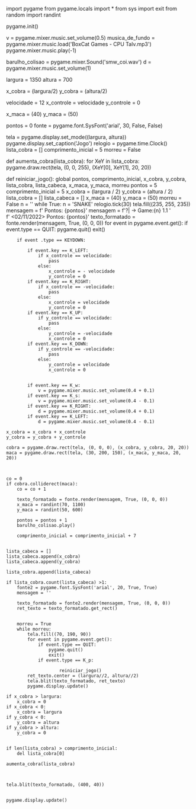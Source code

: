 
import pygame
from pygame.locals import *
from sys import exit
from random import randint


pygame.init()

v = pygame.mixer.music.set_volume(0.5)
musica_de_fundo = pygame.mixer.music.load('BoxCat Games - CPU Talv.mp3')
pygame.mixer.music.play(-1)

barulho_colisao = pygame.mixer.Sound('smw_coi.wav')
d = pygame.mixer.music.set_volume(1)


largura = 1350
altura = 700


x_cobra = (largura/2)
y_cobra = (altura/2)


velocidade = 12
x_controle = velocidade
y_controle = 0



x_maca = (40)
y_maca = (50)

pontos = 0
fonte = pygame.font.SysFont('arial', 30, False, False)


tela = pygame.display.set_mode((largura, altura))
pygame.display.set_caption('Jogo')
relogio = pygame.time.Clock()
lista_cobra = []
comprimento_inicial = 5
morreu = False


def aumenta_cobra(lista_cobra):
    for XeY in lista_cobra:
        pygame.draw.rect(tela, (0, 0, 255), (XeY[0], XeY[1], 20, 20))


def reiniciar_jogo():
    global pontos, comprimento_inicial, x_cobra, y_cobra, lista_cobra, lista_cabeca, x_maca, y_maca, morreu
    pontos = 5
    comprimento_inicial = 5
    x_cobra = (largura / 2)
    y_cobra = (altura / 2)
    lista_cobra = []
    lista_cabeca = []
    x_maca = (40)
    y_maca = (50)
    morreu = False
    n = ''
while True:
    n = 'SNAKE'
    relogio.tick(30)
    tela.fill((235, 255, 235))
    mensagem = f' Pontos: {pontos}'
    mensagem = f'?| -> Game:{n}  1.1    ' \
               f' <02/11/2022>       Pontos: {pontos}'
    texto_formatado = fonte.render(mensagem, True, (0, 0, 0))
    for event in pygame.event.get():
        if event.type == QUIT:
            pygame.quit()
            exit()

        if event .type == KEYDOWN:

            if event.key == K_LEFT:
                if x_controle == velocidade:
                    pass
                else:
                    x_controle = - velocidade
                    y_controle = 0
            if event.key == K_RIGHT:
                if x_controle == -velocidade:
                    pass
                else:
                    x_controle = velocidade
                    y_controle = 0
            if event.key == K_UP:
                if y_controle == velocidade:
                    pass
                else:
                    y_controle = -velocidade
                    x_controle = 0
            if event.key == K_DOWN:
                if y_controle == -velocidade:
                    pass
                else:
                    y_controle = velocidade
                    x_controle = 0


            if event.key == K_w:
                v = pygame.mixer.music.set_volume(0.4 + 0.1)
            if event.key == K_s:
                v = pygame.mixer.music.set_volume(0.4 - 0.1)
            if event.key == K_RIGHT:
                d = pygame.mixer.music.set_volume(0.4 + 0.1)
            if event.key == K_LEFT:
                d = pygame.mixer.music.set_volume(0.4 - 0.1)

    x_cobra = x_cobra + x_controle
    y_cobra = y_cobra + y_controle

    cobra = pygame.draw.rect(tela, (0, 0, 0), (x_cobra, y_cobra, 20, 20))
    maca = pygame.draw.rect(tela, (30, 200, 150), (x_maca, y_maca, 20, 20))



    co = 0
    if cobra.colliderect(maca):
        co = co + 1

        texto_formatado = fonte.render(mensagem, True, (0, 0, 0))
        x_maca = randint(70, 1100)
        y_maca = randint(50, 600)

        pontos = pontos + 1
        barulho_colisao.play()

        comprimento_inicial = comprimento_inicial + 7


    lista_cabeca = []
    lista_cabeca.append(x_cobra)
    lista_cabeca.append(y_cobra)

    lista_cobra.append(lista_cabeca)

    if lista_cobra.count(lista_cabeca) >1:
        fonte2 = pygame.font.SysFont('arial', 20, True, True)
        mensagem = ''

        texto_formatado = fonte2.render(mensagem, True, (0, 0, 0))
        ret_texto = texto_formatado.get_rect()


        morreu = True
        while morreu:
            tela.fill((70, 190, 90))
            for event in pygame.event.get():
                if event.type == QUIT:
                    pygame.quit()
                    exit()
                if event.type == K_p:

                        reiniciar_jogo()
            ret_texto.center = (largura//2, altura//2)
            tela.blit(texto_formatado, ret_texto)
            pygame.display.update()

    if x_cobra > largura:
        x_cobra = 0
    if x_cobra < 0:
        x_cobra = largura
    if y_cobra < 0:
        y_cobra = altura
    if y_cobra > altura:
        y_cobra = 0


    if len(lista_cobra) > comprimento_inicial:
        del lista_cobra[0]

    aumenta_cobra(lista_cobra)



    tela.blit(texto_formatado, (400, 40))


    pygame.display.update()
